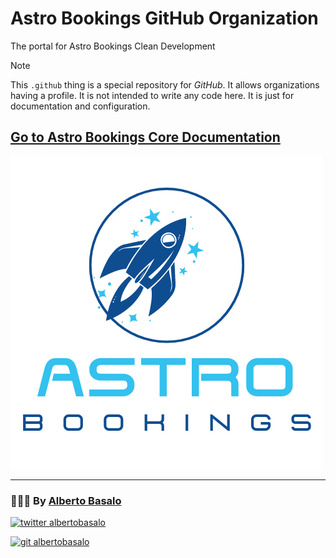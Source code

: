# Astro Bookings GitHub Organization

The portal for Astro Bookings Clean Development

> [!NOTE]
> This `.github` thing is a special repository for _GitHub_.
> It allows organizations having a profile. It is not intended to write any code here. It is just for documentation and configuration.

## [Go to Astro Bookings Core Documentation](https://github.com/AstroBookings/.github/blob/main/profile/README.md)

[![Astro Bookings Logo](./profile/AstroBookings.png)](https://github.com/AstroBookings/.github/blob/main/profile/README.md)

<!-- ## [Astro Bookings Project wiki](https://github.com/AstroBookings/.github/wiki/Astro-Bookings-Community-Development)

Documentation relative to the development project (requirements, design, coding guides, user manual...) -->

---

<footer>
  <h3>🧑🏼‍💻 By <a href="https://albertobasalo.dev" target="blank">Alberto Basalo</a> </h3>
  <p>
    <a href="https://twitter.com/albertobasalo" target="blank">
      <img src="https://img.shields.io/twitter/follow/albertobasalo?logo=twitter&style=for-the-badge" alt="twitter albertobasalo" />
    </a>
  </p>
  <p>
    <a href="https://github.com/albertobasalo" target="blank">
      <img 
        src="https://img.shields.io/github/followers/albertobasalo?logo=github&label=profile albertobasalo&style=for-the-badge" alt="git albertobasalo" />
    </a>
  </p>
</footer>
